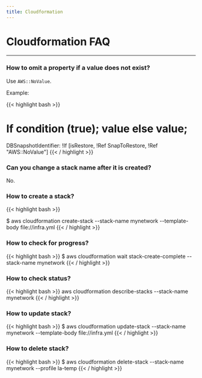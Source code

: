 ```yaml
---
title: Cloudformation
---
```



# Cloudformation FAQ
---

### How to omit a property if a value does not exist?

Use `AWS::NoValue`.

Example:

{{< highlight bash >}}
# If condition (true); value else value;
DBSnapshotIdentifier: !If [isRestore, !Ref SnapToRestore, !Ref "AWS::NoValue"]
{{< / highlight >}}


### Can you change a stack name after it is created?

No.

### How to create a stack?

{{< highlight bash >}}

$ aws cloudformation create-stack --stack-name mynetwork --template-body file://infra.yml 
{{< / highlight >}}

### How to check for progress?

{{< highlight bash >}}
$ aws cloudformation wait stack-create-complete --stack-name mynetwork 
{{< / highlight >}}


### How to check status?

{{< highlight bash >}}
aws cloudformation describe-stacks --stack-name mynetwork 
{{< / highlight >}}


### How to update stack?

{{< highlight bash >}}
$ aws cloudformation update-stack --stack-name mynetwork --template-body file://infra.yml
{{< / highlight >}}

 
### How to delete stack?

{{< highlight bash >}}
$ aws cloudformation delete-stack --stack-name mynetwork --profile la-temp
{{< / highlight >}}